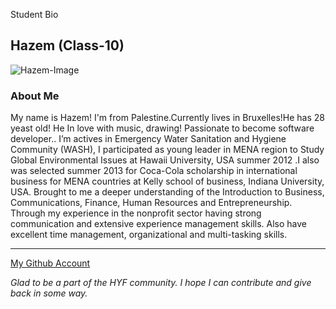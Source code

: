 Student Bio

## Hazem (Class-10)

![Hazem-Image](https://avatars2.githubusercontent.com/u/61843259?s=400&u=b6642c8d9edc239f13a4919fafe7b09f8cf02641&v=4)

### About Me

My name is Hazem! I'm from Palestine.Currently lives in Bruxelles!He has 28 yeast old! He In love with music, drawing! Passionate to become software developer..
I’m actives in Emergency Water Sanitation and Hygiene Community (WASH), I participated as young leader 
in MENA region to Study Global Environmental Issues at Hawaii University, USA summer 2012 .I also was 
selected summer 2013 for Coca-Cola scholarship in international business for MENA countries at Kelly 
school of business, Indiana University, USA. Brought to me a deeper understanding of the Introduction to 
Business, Communications, Finance, Human Resources and Entrepreneurship. Through my experience in 
the nonprofit sector having strong communication and extensive experience management skills. Also have 
excellent time management, organizational and multi-tasking skills.







---
[My Github Account](http://www.github.com/HazemBittar)

_Glad to be a part of the HYF community. I hope I can contribute and give back in some way._

